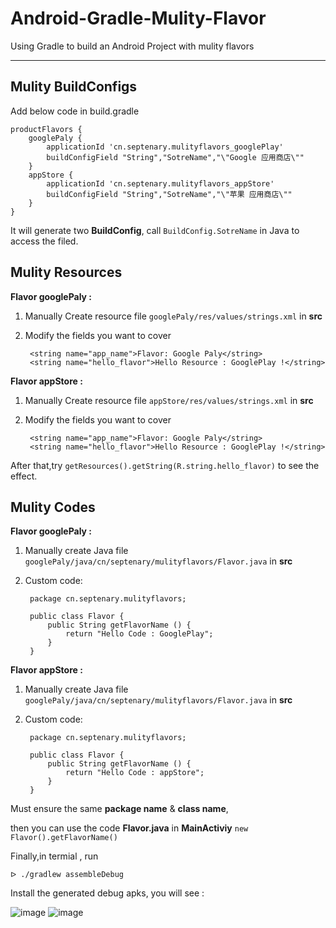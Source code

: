 Android-Gradle-Mulity-Flavor
===
Using Gradle to build an Android Project with mulity flavors

***

Mulity BuildConfigs
---
Add below code in build.gradle
	
	productFlavors {
   	 	googlePaly {
        	applicationId 'cn.septenary.mulityflavors_googlePlay'
        	buildConfigField "String","SotreName","\"Google 应用商店\""
    	}
    	appStore {
        	applicationId 'cn.septenary.mulityflavors_appStore'
        	buildConfigField "String","SotreName","\"苹果 应用商店\""
    	}
    }

It will generate two **BuildConfig**, call `BuildConfig.SotreName` in Java to access the filed.


Mulity Resources
---

**Flavor googlePaly :**

1. Manually Create resource file  `googlePaly/res/values/strings.xml` in **src**
2. Modify the fields you want to cover

	<resources>

    	<string name="app_name">Flavor: Google Paly</string>
    	<string name="hello_flavor">Hello Resource : GooglePlay !</string>

	</resources>

**Flavor appStore :**

1. Manually Create resource file  `appStore/res/values/strings.xml` in **src**
2. Modify the fields you want to cover

	<resources>

    	<string name="app_name">Flavor: Google Paly</string>
    	<string name="hello_flavor">Hello Resource : GooglePlay !</string>

	</resources>
	
After that,try `getResources().getString(R.string.hello_flavor)` to see the effect.


Mulity Codes
---

**Flavor googlePaly :**

1. Manually create Java file  `googlePaly/java/cn/septenary/mulityflavors/Flavor.java` in **src**
2. Custom code:

		package cn.septenary.mulityflavors;

		public class Flavor {
   			public String getFlavorName () {
        		return "Hello Code : GooglePlay";
    		}
		}


**Flavor appStore :**

1. Manually create Java file  `googlePaly/java/cn/septenary/mulityflavors/Flavor.java` in **src**
2. Custom code:

		package cn.septenary.mulityflavors;

		public class Flavor {
   			public String getFlavorName () {
        		return "Hello Code : appStore";
    		}
		}
		
Must ensure the same **package name** & **class name**, 

then you can use the code **Flavor.java** in **MainActiviy** `new Flavor().getFlavorName()`



Finally,in termial , run 
	
	ᐅ ./gradlew assembleDebug

Install the generated debug apks, you will see :


 ![image](https://raw.githubusercontent.com/Ryfthink/Android-Gradle-Mulity-Flavor/master/art/a.png)
 ![image](https://raw.githubusercontent.com/Ryfthink/Android-Gradle-Mulity-Flavor/master/art/b.png)
	